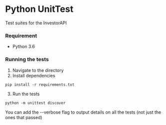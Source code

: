 # Python UnitTest
Test suites for the InvestorAPI

### Requirement
* Python 3.6

### Running the tests
1. Navigate to the directory
2. Install dependencies
```
pip install -r requirements.txt
```
3. Run the tests
```
python -m unittest discover 
```
You can add the --verbose flag to output details on all the tests (not just the ones that passed)